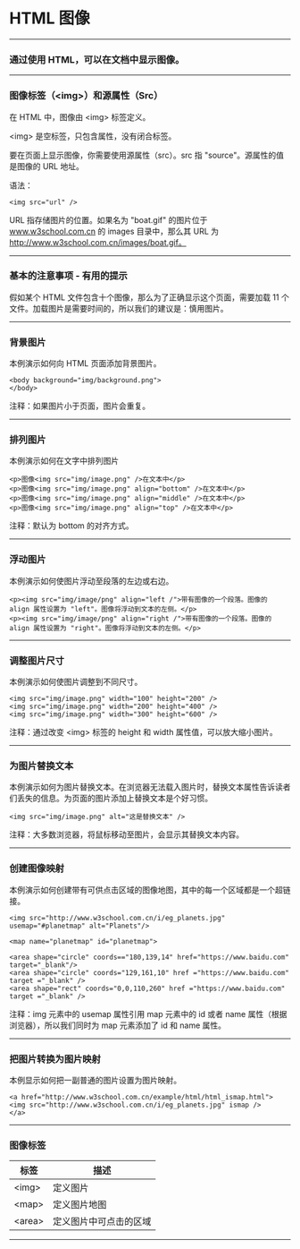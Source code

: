 # HTML 图像

---

### 通过使用 HTML，可以在文档中显示图像。

---

### 图像标签（&lt;img&gt;）和源属性（Src）

在 HTML 中，图像由 &lt;img&gt; 标签定义。

&lt;img&gt; 是空标签，只包含属性，没有闭合标签。

要在页面上显示图像，你需要使用源属性（src）。src 指 "source"。源属性的值是图像的 URL 地址。

语法：

```
<img src="url" />
```

URL 指存储图片的位置。如果名为 "boat.gif" 的图片位于 www.w3school.com.cn 的 images 目录中，那么其 URL 为 http://www.w3school.com.cn/images/boat.gif。

---

### 基本的注意事项 - 有用的提示

假如某个 HTML 文件包含十个图像，那么为了正确显示这个页面，需要加载 11 个文件。加载图片是需要时间的，所以我们的建议是：慎用图片。

---

### 背景图片

本例演示如何向 HTML 页面添加背景图片。

```
<body background="img/background.png">
</body>
```

注释：如果图片小于页面，图片会重复。

---

### 排列图片

本例演示如何在文字中排列图片

```
<p>图像<img src="img/image.png" />在文本中</p>
<p>图像<img src="img/image.png" align="bottom" />在文本中</p>
<p>图像<img src="img/image.png" align="middle" />在文本中</p>
<p>图像<img src="img/image.png" align="top" />在文本中</p>
```

注释：默认为 bottom 的对齐方式。

---

### 浮动图片

本例演示如何使图片浮动至段落的左边或右边。

```
<p><img src="img/image/png" align="left /">带有图像的一个段落。图像的 align 属性设置为 "left"。图像将浮动到文本的左侧。</p>
<p><img src="img/image/png" align="right /">带有图像的一个段落。图像的 align 属性设置为 "right"。图像将浮动到文本的左侧。</p>
```

---

### 调整图片尺寸

本例演示如何使图片调整到不同尺寸。

```
<img src="img/image.png" width="100" height="200" />
<img src="img/image.png" width="200" height="400" />
<img src="img/image.png" width="300" height="600" />
```

注释：通过改变 &lt;img&gt; 标签的 height 和 width 属性值，可以放大缩小图片。

---

### 为图片替换文本

本例演示如何为图片替换文本。在浏览器无法载入图片时，替换文本属性告诉读者们丢失的信息。为页面的图片添加上替换文本是个好习惯。

```
<img src="img/image.png" alt="这是替换文本" />
```

注释：大多数浏览器，将鼠标移动至图片，会显示其替换文本内容。

---

### 创建图像映射

本例演示如何创建带有可供点击区域的图像地图，其中的每一个区域都是一个超链接。

```
<img src="http://www.w3school.com.cn/i/eg_planets.jpg" usemap="#planetmap" alt="Planets"/>

<map name="planetmap" id="planetmap">

<area shape="circle" coords=="180,139,14" href="https://www.baidu.com" target="_blank"/>
<area shape="circle" coords="129,161,10" href ="https://www.baidu.com" target ="_blank" />
<area shape="rect" coords="0,0,110,260" href ="https://www.baidu.com" target ="_blank" />
```

注释：img 元素中的 usemap 属性引用 map 元素中的 id 或者 name 属性（根据浏览器），所以我们同时为 map 元素添加了 id 和 name 属性。

---

### 把图片转换为图片映射

本例显示如何把一副普通的图片设置为图片映射。

```
<a href="http://www.w3school.com.cn/example/html/html_ismap.html">
<img src="http://www.w3school.com.cn/i/eg_planets.jpg" ismap />
</a>
```

--- 

### 图像标签

| 标签 | 描述
|------|-----
| &lt;img&gt; | 定义图片
| &lt;map&gt; | 定义图片地图
| &lt;area&gt; | 定义图片中可点击的区域

---
